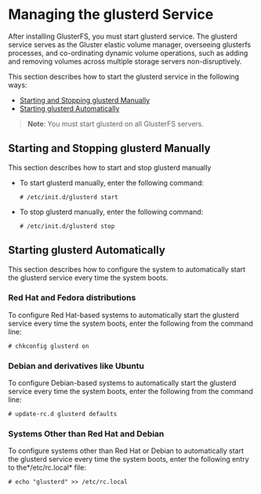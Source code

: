# Managing the glusterd Service

After installing GlusterFS, you must start glusterd service. The
glusterd service serves as the Gluster elastic volume manager,
overseeing glusterfs processes, and co-ordinating dynamic volume
operations, such as adding and removing volumes across multiple storage
servers non-disruptively.

This section describes how to start the glusterd service in the
following ways:

- [Starting and Stopping glusterd Manually](#manual)
- [Starting glusterd Automatically](#auto)

> **Note**: You must start glusterd on all GlusterFS servers.

<a name="manual"></a>
## Starting and Stopping glusterd Manually

This section describes how to start and stop glusterd manually

-   To start glusterd manually, enter the following command:

    `# /etc/init.d/glusterd start `

-   To stop glusterd manually, enter the following command:

    `# /etc/init.d/glusterd stop`

<a name="auto"></a>
## Starting glusterd Automatically

This section describes how to configure the system to automatically
start the glusterd service every time the system boots.

### Red Hat and Fedora distributions

To configure Red Hat-based systems to automatically start the glusterd
service every time the system boots, enter the following from the
command line:

`# chkconfig glusterd on `

### Debian and derivatives like Ubuntu

To configure Debian-based systems to automatically start the glusterd
service every time the system boots, enter the following from the
command line:

`# update-rc.d glusterd defaults`

### Systems Other than Red Hat and Debian

To configure systems other than Red Hat or Debian to automatically start
the glusterd service every time the system boots, enter the following
entry to the*/etc/rc.local* file:

`# echo "glusterd" >> /etc/rc.local `
